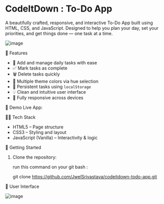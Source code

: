 # CodeItDown : To-Do App

A beautifully crafted, responsive, and interactive To-Do App built using HTML, CSS, and JavaScript.  Designed to help you plan your day, set your priorities, and get things done — one task at a time.

![image](https://github.com/user-attachments/assets/8ff11c2e-bf25-488a-82fa-d77fb1b5a560)


📌 Features

- 📝 Add and manage daily tasks with ease
- ✅ Mark tasks as complete
- 🗑️ Delete tasks quickly
- 🎨 Multiple theme colors via hue selection
- 💾 Persistent tasks using `localStorage`
- 💡 Clean and intuitive user interface
- 📱 Fully responsive across devices

🚀 Demo
Live App:

🧑‍💻 Tech Stack

- HTML5 – Page structure
- CSS3 – Styling and layout
- JavaScript (Vanilla) – Interactivity & logic

🚀 Getting Started

1. Clone the repository:

     run this command on your git bash :

     git clone https://github.com/JwelSrivastava/codeitdown-todo-app.git

📸 User Interface

![image](https://github.com/user-attachments/assets/f9d9ee35-3c00-4cd0-99e2-c907d32bc3fb)




